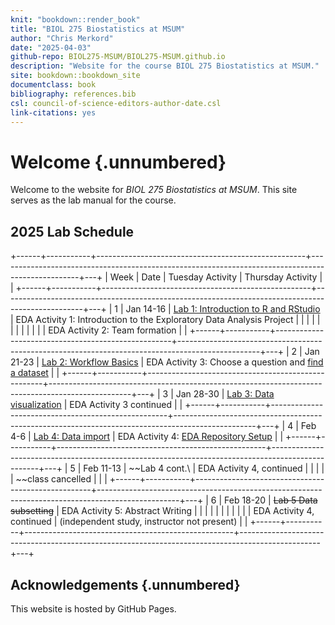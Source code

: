 ```yaml
---
knit: "bookdown::render_book"
title: "BIOL 275 Biostatistics at MSUM"
author: "Chris Merkord"
date: "2025-04-03"
github-repo: BIOL275-MSUM/BIOL275-MSUM.github.io
description: "Website for the course BIOL 275 Biostatistics at MSUM."
site: bookdown::bookdown_site
documentclass: book
bibliography: references.bib
csl: council-of-science-editors-author-date.csl
link-citations: yes
---
```


# Welcome {.unnumbered}

Welcome to the website for *BIOL 275 Biostatistics at MSUM*. This site serves as the lab manual for the course.

## 2025 Lab Schedule

+------+-----------+----------------------------------------------------+--------------------------------------------------------------------------------------------------+---+
| Week | Date      | Tuesday Activity                                   | Thursday Activity                                                                                |   |
+------+-----------+----------------------------------------------------+--------------------------------------------------------------------------------------------------+---+
| 1    | Jan 14-16 | [Lab 1: Introduction to R and RStudio](lab-1.html) | EDA Activity 1: Introduction to the Exploratory Data Analysis Project                            |   |
|      |           |                                                    |                                                                                                  |   |
|      |           |                                                    | EDA Activity 2: Team formation                                                                   |   |
+------+-----------+----------------------------------------------------+--------------------------------------------------------------------------------------------------+---+
| 2    | Jan 21-23 | [Lab 2: Workflow Basics](lab-2.html)               | EDA Activity 3: Choose a question and [find a dataset](data-sets.html)                           |   |
+------+-----------+----------------------------------------------------+--------------------------------------------------------------------------------------------------+---+
| 3    | Jan 28-30 | [Lab 3: Data visualization](lab-3.html)            | EDA Activity 3 continued                                                                         |   |
+------+-----------+----------------------------------------------------+--------------------------------------------------------------------------------------------------+---+
| 4    | Feb 4-6   | [Lab 4: Data import](lab-4.html)                   | EDA Activity 4: [EDA Repository Setup](https://biol275-msum.github.io/eda-repository-setup.html) |   |
+------+-----------+----------------------------------------------------+--------------------------------------------------------------------------------------------------+---+
| 5    | Feb 11-13 | ~~Lab 4 cont.\                                     | EDA Activity 4, continued                                                                        |   |
|      |           | ~~class cancelled                                  |                                                                                                  |   |
+------+-----------+----------------------------------------------------+--------------------------------------------------------------------------------------------------+---+
| 6    | Feb 18-20 | ~~Lab 5 Data subsetting~~                          | EDA Activity 5: Abstract Writing                                                                 |   |
|      |           |                                                    |                                                                                                  |   |
|      |           | EDA Activity 4, continued                          | (independent study, instructor not present)                                                      |   |
+------+-----------+----------------------------------------------------+--------------------------------------------------------------------------------------------------+---+

## Acknowledgements {.unnumbered}

This website is hosted by GitHub Pages.
